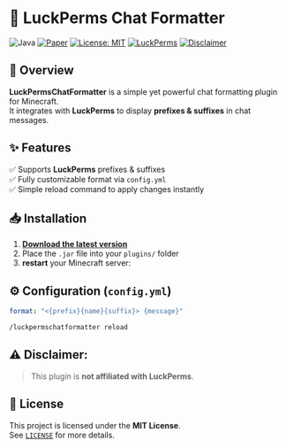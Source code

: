 # 🌟 LuckPerms Chat Formatter

<img alt="Java" src="https://img.shields.io/badge/Java-21-red"> [![Paper](https://img.shields.io/badge/Paper-1.21+-blue)](https://papermc.io/downloads/paper) [![License: MIT](https://img.shields.io/badge/License-MIT-green)](LICENSE) [![LuckPerms](https://img.shields.io/badge/LuckPerms-Supported-brightgreen)](https://luckperms.net/download)
 [![Disclaimer](https://img.shields.io/badge/Not%20affiliated%20with-LuckPerms-red)](#)

## 🚀 Overview
**LuckPermsChatFormatter** is a simple yet powerful chat formatting plugin for Minecraft.  
It integrates with **LuckPerms** to display **prefixes & suffixes** in chat messages.

## ✨ Features
✅ Supports **LuckPerms** prefixes & suffixes  
✅ Fully customizable format via `config.yml`  
✅ Simple reload command to apply changes instantly

## 📥 Installation
1. **[Download the latest version](https://github.com/QuokkaGame/LuckPermsChatFormatter/releases/)**
2. Place the `.jar` file into your `plugins/` folder
3. **restart** your Minecraft server:

## ⚙️ Configuration (`config.yml`)
```yaml
format: "<{prefix}{name}{suffix}> {message}"
```
```bash
/luckpermschatformatter reload
```
## **⚠️ Disclaimer:**
>This plugin is **not affiliated with LuckPerms**.

## 📜 License
This project is licensed under the **MIT License**.  
See [`LICENSE`](LICENSE) for more details.
